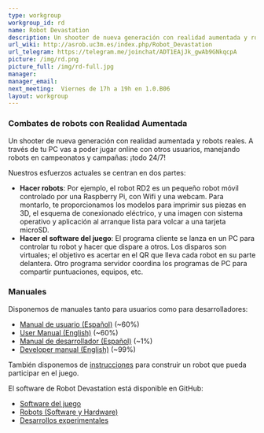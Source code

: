 ```yaml
---
type: workgroup
workgroup_id: rd
name: Robot Devastation
description: Un shooter de nueva generación con realidad aumentada y robots reales. A través de tu PC vas a poder jugar online con otros usuarios, manejando robots en campeonatos y campa&#241;as&#58; &#161;todo 24&#47;7&#33;
url_wiki: http://asrob.uc3m.es/index.php/Robot_Devastation
url_telegram: https://telegram.me/joinchat/ADT1EAjJk_gwAb9GNkqcpA
picture: /img/rd.png
picture_full: /img/rd-full.jpg
manager: 
manager_email: 
next_meeting:  Viernes de 17h a 19h en 1.0.B06
layout: workgroup
---
```


### Combates de robots con Realidad Aumentada
Un shooter de nueva generación con realidad aumentada y robots reales. A través de tu PC vas a poder jugar online con otros usuarios, manejando robots en campeonatos y campañas: ¡todo 24/7!

Nuestros esfuerzos actuales se centran en dos partes:

 * **Hacer robots**: Por ejemplo, el robot RD2 es un pequeño robot móvil controlado por una Raspberry Pi, con Wifi y una webcam. Para montarlo, te proporcionamos los modelos para imprimir sus piezas en 3D, el esquema de conexionado eléctrico, y una imagen con sistema operativo y aplicación al arranque lista para volcar a una tarjeta microSD.
 * **Hacer el software del juego**: El programa cliente se lanza en un PC para controlar tu robot y hacer que dispare a otros. Los disparos son virtuales; el objetivo es acertar en el QR que lleva cada robot en su parte delantera. Otro programa servidor coordina los programas de PC para compartir puntuaciones, equipos, etc.

### Manuales
Disponemos de manuales tanto para usuarios como para desarrolladores:

 * [Manual de usuario (Español)](https://asrob-uc3m.gitbooks.io/robotdevastation-user-manual/content/es/) (~60%)
 * [User Manual (English)](https://asrob-uc3m.gitbooks.io/robotdevastation-user-manual/content/en/) (~60%)
 * [Manual de desarrollador (Español)](https://asrob-uc3m.gitbooks.io/robotdevastation-developer-manual/content/es/) (~1%)
 * [Developer manual (English)](https://asrob-uc3m.gitbooks.io/robotdevastation-developer-manual/content/en/) (~99%)

 También disponemos de [instrucciones](https://asrob-uc3m.gitbooks.io/robotdevastation-user-manual/content/es/robots) para construir un robot que pueda participar en el juego.

 El software de Robot Devastation está disponible en GitHub:

  * [Software del juego](https://github.com/asrob-uc3m/robotDevastation)
  * [Robots (Software y Hardware)](https://github.com/asrob-uc3m/robotDevastation-robots)
  * [Desarrollos experimentales](https://github.com/asrob-uc3m/robotDevastation-research)
